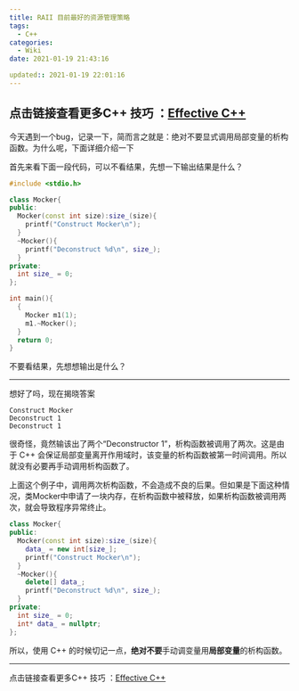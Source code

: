 ```yaml
---
title: RAII 目前最好的资源管理策略
tags:
  - C++
categories:
  - Wiki
date: 2021-01-19 21:43:16

updated:: 2021-01-19 22:01:16
---
```



点击链接查看更多C++ 技巧 ：[Effective C++](https://blog.yu-xiaoxian.me/2019/05/03/wiki/EffectivCpp/)
----

今天遇到一个bug，记录一下，简而言之就是：绝对不要显式调用局部变量的析构函数。为什么呢，下面详细介绍一下

首先来看下面一段代码，可以不看结果，先想一下输出结果是什么？
```cpp
#include <stdio.h>

class Mocker{
public:
  Mocker(const int size):size_(size){
    printf("Construct Mocker\n");
  }
  ~Mocker(){
    printf("Deconstruct %d\n", size_);
  }
private:
  int size_ = 0;
};

int main(){
  {
    Mocker m1(1);
    m1.~Mocker();
  }
  return 0;
}
```

不要看结果，先想想输出是什么？

-----

想好了吗，现在揭晓答案

```shell
Construct Mocker
Deconstruct 1
Deconstruct 1
```

很奇怪，竟然输该出了两个“Deconstructor 1”，析构函数被调用了两次。这是由于 C++ 会保证局部变量离开作用域时，该变量的析构函数被第一时间调用。所以就没有必要再手动调用析构函数了。

上面这个例子中，调用两次析构函数，不会造成不良的后果。但如果是下面这种情况，类Mocker中申请了一块内存，在析构函数中被释放，如果析构函数被调用两次，就会导致程序异常终止。

```cpp
class Mocker{
public:
  Mocker(const int size):size_(size){
    data_ = new int[size_];
    printf("Construct Mocker\n");
  }
  ~Mocker(){
    delete[] data_;
    printf("Deconstruct %d\n", size_);
  }
private:
  int size_ = 0;
  int* data_ = nullptr;
};
```

所以，使用 C++ 的时候切记一点，**绝对不要**手动调变量用**局部变量**的析构函数。

----

点击链接查看更多C++ 技巧 ：[Effective C++](https://blog.yu-xiaoxian.me/2019/05/03/wiki/EffectivCpp/)
